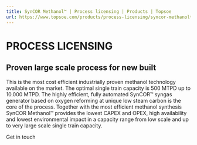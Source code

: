 ```yaml
---
title: SynCOR Methanol™ | Process licensing | Products | Topsoe
url: https://www.topsoe.com/products/process-licensing/syncor-methanoltm#main-content
---
```


# PROCESS LICENSING

## Proven large scale process for new built

This is the most cost efficient industrially proven methanol technology available on the market. The optimal single train capacity is 500 MTPD up to 10.000 MTPD. The highly efficient, fully automated SynCOR™ syngas generator based on oxygen reforming at unique low steam carbon is the core of the process. Together with the most efficient methanol synthesis SynCOR Methanol™ provides the lowest CAPEX and OPEX, high availability and lowest environmental impact in a capacity range from low scale and up to very large scale single train capacity.

Get in touch